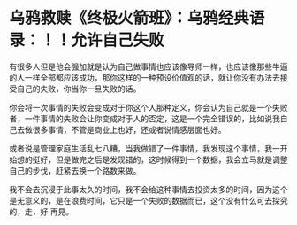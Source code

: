 # 乌鸦救赎《终极火箭班》：乌鸦经典语录：！！允许自己失败

有很多人但是他会强加就是认为自己做事情也应该像导师一样，也应该像那些牛逼的人一样全部都应该成功，那你这样的一种预设价值观的话，就让你没有办法去接受自己的失败，你当你一旦失败的话。

你会将一次事情的失败会变成对于你这个人那种定义，你会认为自己就是一个失败者，一件事情的失败会让你变成对于人的否定，这是一个完全错误的，比如说我自己去做很多事情，不管是商业上也好，还或者说情感层面也好。

或者说是管理家庭生活乱七八糟，当我做错了一件事情，我发现这个事情，我一开始想的挺好，但是做完之后是发现错的，这时候得到一个数据，我会立马就是调整自己的步伐，赶紧去换一个路数来做。

我不会去沉浸于此事太久的时间，我不会给这种事情去投资太多的时间，因为这个是无意义的，是在浪费时间，它只是一个失败的数据而已，这个没有什么可去探究的，走，好 再見。

